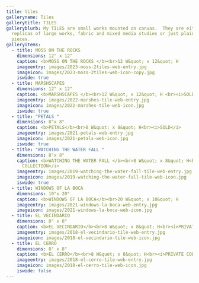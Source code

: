 ```yaml
---
title: tiles
galleryname: Tiles
gallerytitle: TILES
galleryblurb: My TILES are small works mounted on canvas.  They are either
  replicas of large works, fabric and mixed media studies or just plain for-fun
  pieces.
galleryitems:
  - title: MOSS ON THE ROCKS
    dimensions: 12" x 12"
    caption: <b>MOSS ON THE ROCKS </b><br>12 W&quot; x 12&quot; H
    imageentry: images/2023-moss-2tiles-web-entry.jpg
    imageicon: images/2023-moss-2tiles-web-icon-copy.jpg
    iswide: true
  - title: MARSHSCAPES
    dimensions: 12" x 12"
    caption: <b>MARSHSCAPES </b><br>12 W&quot; x 12&quot; H <br><i>SOLD</i>
    imageentry: images/2022-marshes-tile-web-entry.jpg
    imageicon: images/2022-marshes-tile-web-icon.jpg
    iswide: true
  - title: "PETALS "
    dimensions: 8"x 8"
    caption: <b>PETALS</b><br>8 W&quot; x 8&quot; H<br><i>SOLD</i>
    imageentry: images/2021-petals-web-entry.jpg
    imageicon: images/2021-petals-web-icon.jpg
    iswide: true
  - title: "WATCHING THE WATER FALL "
    dimensions: 8"x 8"
    caption: <b>WATCHING THE WATER FALL </b><br>8 W&quot; x 8&quot; H<br><i>PRIVATE
      COLLECTION</i>
    imageentry: images/2019-watching-the-water-fall-tile-web-entry.jpg
    imageicon: images/2019-watching-the-water-fall-tile-web-icon.jpg
    iswide: true
  - title: WINDOWS OF LA BOCA
    dimensions: 10"x 20"
    caption: <b>WINDOWS OF LA BOCA</b><br>20 W&quot; x 10&quot; H
    imageentry: images/2021-windows-la-boca-web-entry.jpg
    imageicon: images/2021-windows-la-boca-web-icon.jpg
  - title: EL VECINDARIO
    dimensions: 8" x 8"
    caption: <b>EL VECINDARIO</b><br>8 W&quot; x 8&quot; H<br><i>PRIVATE COLLECTION</i>
    imageentry: images/2018-el-vecindario-tile-web-entry.jpg
    imageicon: images/2018-el-vecindario-tile-web-icon.jpg
  - title: EL CERRO
    dimensions: 8" x 8"
    caption: <b>EL CERRO</b><br>8 W&quot; x 8&quot; H<br><i>PRIVATE COLLECTION</i>
    imageentry: images/2018-el-cerro-tile-web-entry.jpg
    imageicon: images/2018-el-cerro-tile-web-icon.jpg
    iswide: false
---
```

